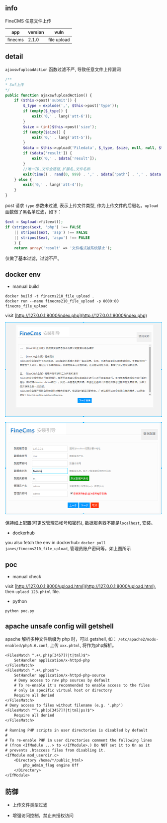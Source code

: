 ## info

FineCMS 任意文件上传

| app | version | vuln |
| --- | ------ | ----- |
| finecms | 2.1.0 | file upload |

## detail

`ajaxswfuploadAction` 函数过滤不严, 导致任意文件上传漏洞

```php
/**
* Swf上传
*/
public function ajaxswfuploadAction() {
    if ($this->post('submit')) {
        $_type = explode(',', $this->post('type'));
        if (empty($_type)) {
            exit('0,' . lang('att-6'));
        }
        $size = (int)$this->post('size');
        if (empty($size)) {
            exit('0,' . lang('att-5'));
        }
        $data = $this->upload('Filedata', $_type, $size, null, null, $this->post('admin'), 'swf', null, $this->post('document'));
        if ($data['result']) {
            exit('0,' . $data['result']);
        }
        //唯一ID,文件全路径,扩展名,文件名称
        exit(time() . rand(0, 999) . ',' . $data['path'] . ',' . $data['ext'] . ',' . str_replace('|', '_', $data['file']));
    } else {
        exit('0,' . lang('att-4'));
    }
}
```

post 请求 `type` 参数未过滤, 表示上传文件类型, 作为上传文件的后缀名。`upload` 函数做了黑名单过滤，如下：

```php
$ext = $upload->fileext();
if (stripos($ext, 'php') !== FALSE
    || stripos($ext, 'asp') !== FALSE
    || stripos($ext, 'aspx') !== FALSE
    ) {
    return array('result' => '文件格式被系统禁止');
```

仅做了基本过滤，过滤不严。

## docker env

* manual build 

```
docker build -t finecms210_file_upload .
docker run --name finecms210_file_upload -p 8000:80 finecms_file_upload
```

visit [http://127.0.0.1:8000/index.php](http://127.0.0.1:8000/index.php)

![](install.png)

![](config.png)

保持如上配置(可更改管理员帐号和密码), 数据服务器不能是`localhost`, 安装。

* dockerhub

you also fetch the env in dockerhub: `docker pull janes/finecms210_file_upload`, 管理员账户密码等，如上图所示

## poc

* manual check

visit [http://127.0.0.1:8000/upload.html](http://127.0.0.1:8000/upload.html), then `uplaod 123.phtml` file.

* python

```
python poc.py
```

## apache unsafe config will getshell

apache 解析多种文件后缀为 php 时，可以 getshell, 如： `/etc/apache2/mods-enabled/php5.6.conf`, 上传 `xxx.phtml`, 将作为php解析。

```
<FilesMatch ".+\.ph(p[3457]?|t|tml)$">
    SetHandler application/x-httpd-php
</FilesMatch>
<FilesMatch ".+\.phps$">
    SetHandler application/x-httpd-php-source
    # Deny access to raw php sources by default
    # To re-enable it's recommended to enable access to the files
    # only in specific virtual host or directory
    Require all denied
</FilesMatch>
# Deny access to files without filename (e.g. '.php')
<FilesMatch "^\.ph(p[3457]?|t|tml|ps)$">
    Require all denied
</FilesMatch>

# Running PHP scripts in user directories is disabled by default
# 
# To re-enable PHP in user directories comment the following lines
# (from <IfModule ...> to </IfModule>.) Do NOT set it to On as it
# prevents .htaccess files from disabling it.
<IfModule mod_userdir.c>
    <Directory /home/*/public_html>
        php_admin_flag engine Off
    </Directory>
</IfModule>
```

## 防御

* 上传文件类型过滤

* 增强访问控制，禁止未授权访问
